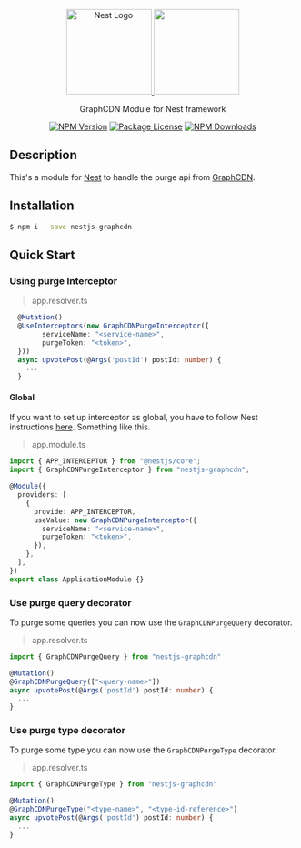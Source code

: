 <p align="center">
  <a href="https://nestjs.com/" target="blank"><img src="https://kamilmysliwiec.com/public/nest-logo.png#1"  height="150" alt="Nest Logo" />   </a>
  <a href="https://graphcdn.io" target="_blank"><img src="https://res.cloudinary.com/crunchbase-production/image/upload/c_lpad,f_auto,q_auto:eco,dpr_1/soeczselxya3vtswcxv5" height="150"></a>
</p>

<p align="center">GraphCDN Module for Nest framework</p>

<p align="center">
<a href="https://www.npmjs.com/package/nestjs-graphcdn"><img src="https://img.shields.io/npm/v/nestjs-graphcdn.svg" alt="NPM Version" /></a>
<a href="https://www.npmjs.com/package/nestjs-graphcdn"><img src="https://img.shields.io/npm/l/nestjs-graphcdn.svg" alt="Package License" /></a>
<a href="https://www.npmjs.com/package/nestjs-graphcdn"><img src="https://img.shields.io/npm/dm/nestjs-graphcdn.svg" alt="NPM Downloads" /></a>
</p>

## Description

This's a module for [Nest](https://github.com/nestjs/nest) to handle the purge api from [GraphCDN](https://graphcdn.io/).

## Installation

```bash
$ npm i --save nestjs-graphcdn
```

## Quick Start

### Using purge Interceptor

> app.resolver.ts

```ts
  @Mutation()
  @UseInterceptors(new GraphCDNPurgeInterceptor({
        serviceName: "<service-name>",
        purgeToken: "<token>",
  }))
  async upvotePost(@Args('postId') postId: number) {
    ...
  }
```

#### Global

If you want to set up interceptor as global, you have to follow Nest
instructions [here](https://docs.nestjs.com/interceptors). Something like
this.

> app.module.ts

```ts
import { APP_INTERCEPTOR } from "@nestjs/core";
import { GraphCDNPurgeInterceptor } from "nestjs-graphcdn";

@Module({
  providers: [
    {
      provide: APP_INTERCEPTOR,
      useValue: new GraphCDNPurgeInterceptor({
        serviceName: "<service-name>",
        purgeToken: "<token>",
      }),
    },
  ],
})
export class ApplicationModule {}
```

### Use purge query decorator

To purge some queries you can now use the `GraphCDNPurgeQuery` decorator.

> app.resolver.ts

```ts
import { GraphCDNPurgeQuery } from "nestjs-graphcdn"

@Mutation()
@GraphCDNPurgeQuery(["<query-name>"])
async upvotePost(@Args('postId') postId: number) {
  ...
}
```

### Use purge type decorator

To purge some type you can now use the `GraphCDNPurgeType` decorator.

> app.resolver.ts

```ts
import { GraphCDNPurgeType } from "nestjs-graphcdn"

@Mutation()
@GraphCDNPurgeType("<type-name>", "<type-id-reference>")
async upvotePost(@Args('postId') postId: number) {
  ...
}
```
